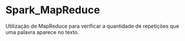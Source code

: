 # Spark_MapReduce
Utilização de MapReduce para verificar a quantidade de repetições que uma palavra aparece no texto.
